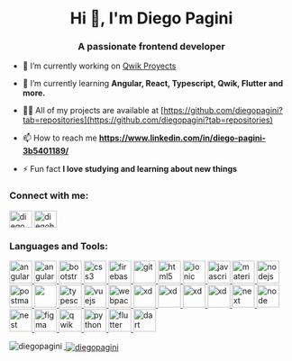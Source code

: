 <h1 align="center">Hi 👋, I'm Diego Pagini</h1>
<h3 align="center">A passionate frontend developer</h3>


- 🔭 I’m currently working on [Qwik Proyects](https://github.com/diegopagini?tab=repositories)

- 🌱 I’m currently learning **Angular, React, Typescript, Qwik, Flutter and more.**

- 👨‍💻 All of my projects are available at [https://github.com/diegopagini?tab=repositories](https://github.com/diegopagini?tab=repositories)

- 📫 How to reach me **https://www.linkedin.com/in/diego-pagini-3b5401189/**

- ⚡ Fun fact **I love studying and learning about new things**

<h3 align="left">Connect with me:</h3>
<p align="left">
<a href="https://www.linkedin.com/in/diego-pagini-3b5401189" target="blank"><img align="center" src="https://cdn.jsdelivr.net/npm/simple-icons@3.0.1/icons/linkedin.svg" alt="diego pagini" height="30" width="40" /></a>
<a href="https://instagram.com/diegohp-dev" target="blank"><img align="center" src="https://cdn.jsdelivr.net/npm/simple-icons@3.0.1/icons/instagram.svg" alt="diegohp-dev" height="30" width="40" /></a>
</p>

<h3 align="left">Languages and Tools:</h3>
<p align="left"> 
<a href="https://angular.io" target="_blank"> <img src="https://cdn.worldvectorlogo.com/logos/angular-icon.svg" alt="angular" width="40" height="40"/> </a> 
<a href="https://material.angular.io/" target="_blank"> <img src="https://play-lh.googleusercontent.com/qhV0NtKrkgNsTSKIjjqFSVkJpTibe5RBcrxb6y5te70EH5VZXGzd5dGUCkHIpHxq94hQ" alt="angular material" width="40" height="40"/> </a>
<a href="https://getbootstrap.com" target="_blank"> <img src="https://itblogsogeti.files.wordpress.com/2018/04/mundo-ideal-boostrap4.png" alt="bootstrap" width="40" height="40"/> </a>
<a href="https://www.w3schools.com/css/" target="_blank"> <img src="https://encrypted-tbn0.gstatic.com/images?q=tbn:ANd9GcSQfkuNw-ZG68fzksl4AVpANGJ1-ue2CBdpcA&usqp=CAU" alt="css3" width="40" height="40"/> </a> 
<a href="https://firebase.google.com/" target="_blank"> <img src="https://www.vectorlogo.zone/logos/firebase/firebase-icon.svg" alt="firebase" width="40" height="40"/> </a> 
<a href="https://git-scm.com/" target="_blank"> <img src="https://www.vectorlogo.zone/logos/git-scm/git-scm-icon.svg" alt="git" width="40" height="40"/> </a> 
<a href="https://www.w3.org/html/" target="_blank"> <img src="https://encrypted-tbn0.gstatic.com/images?q=tbn:ANd9GcR0PmSgs3Jq65dIfpiGOTNqT7ScgtNlVrLfAA&usqp=CAU" alt="html5" width="40" height="40"/> </a> 
<a href="https://ionicframework.com" target="_blank"> <img src="https://upload.wikimedia.org/wikipedia/commons/d/d1/Ionic_Logo.svg" alt="ionic" width="40" height="40"/> </a> 
<a href="https://developer.mozilla.org/en-US/docs/Web/JavaScript" target="_blank"> <img src="https://icongr.am/devicon/javascript-original.svg?size=128&color=currentColor" alt="javascript" width="40" height="40"/> </a> 
<a href="https://materializecss.com/" target="_blank"> <img src="https://raw.githubusercontent.com/prplx/svg-logos/5585531d45d294869c4eaab4d7cf2e9c167710a9/svg/materialize.svg" alt="materialize" width="40" height="40"/> </a>
<a href="https://nodejs.org" target="_blank"> <img src="https://icongr.am/devicon/react-original.svg?size=128&color=currentColor" alt="nodejs" width="40" height="40"/> </a>
<a href="https://postman.com" target="_blank"> <img src="https://www.vectorlogo.zone/logos/getpostman/getpostman-icon.svg" alt="postman" width="40" height="40"/> </a> <a href="https://sass-lang.com" target="_blank"> <img src="https://icongr.am/devicon/sass-original.svg?size=128&color=currentColor" width="40" height="40" /> </a>
<a href="https://www.typescriptlang.org/" target="_blank"> <img src="https://icongr.am/devicon/typescript-original.svg?size=128&color=currentColor" alt="typescript" width="40" height="40"/> </a> 
<a href="https://vuejs.org/" target="_blank"> <img src="https://icongr.am/devicon/vuejs-original.svg?size=128&color=currentColor" alt="vuejs" width="40" height="40"/> </a> 
<a href="https://webpack.js.org" target="_blank"> <img src="https://icongr.am/devicon/webpack-original.svg?size=128&color=currentColor" alt="webpack" width="40" height="40"/> </a> 
<a href="https://www.adobe.com/products/xd.html" target="_blank"> <img src="https://cdn.worldvectorlogo.com/logos/adobe-xd.svg" alt="xd" width="40" height="40"/> </a>
<a href="https://www.adobe.com/products/xd.html" target="_blank"> <img src="https://icongr.am/devicon/google-original.svg?size=128&color=currentColor" alt="xd" width="40" height="40"/> </a>
<a href="https://www.adobe.com/products/xd.html" target="_blank"> <img src="https://icongr.am/devicon/gitlab-original.svg?size=128&color=currentColor" alt="xd" width="40" height="40"/> </a> 
<a href="https://www.adobe.com/products/xd.html" target="_blank"> <img src="https://icongr.am/devicon/bitbucket-original.svg?size=128&color=currentColor" alt="xd" width="40" height="40"/> </a> 
<a href="https://nextjs.org/" target="_blank"> <img src="https://media.graphassets.com/VKHHNvEETYqZRkqgjybc" alt="next" width="40" height="40"/> </a>
<a href="https://nodejs.org/es/" target="_blank"> <img src="https://midu.dev/images/tags/node.png" alt="node" width="40" height="40"/> </a>
<a href="https://nestjs.com/" target="_blank"> <img src="https://docs.nestjs.com/assets/logo-small.svg" alt="nest" width="40" height="40"/> </a>
<a href="https://www.figma.com/" target="_blank"> <img src="https://upload.wikimedia.org/wikipedia/commons/3/33/Figma-logo.svg" alt="figma" width="40" height="40"/> 
<a href="https://qwik.builder.io" target="_blank"> <img src="https://encrypted-tbn0.gstatic.com/images?q=tbn:ANd9GcQi2N9OTUzAeBaeYwTr0CuHwVIgPUe9YVg66WWVAN8&s" alt="qwik" width="40" height="40"/> 
<a href="https://github.com/python" target="_blank"> <img src="https://avatars.githubusercontent.com/u/1525981?s=200&v=4" alt="python" width="40" height="40"/> 
<a href="https://flutter.dev" target="_blank"> <img src="https://assets-global.website-files.com/5ee12d8d7f840543bde883de/5ef3a1148ac97166a06253c1_flutter-logo-white-inset.svg" alt="flutter" width="40" height="40"/> 
<a href="https://dart.dev/" target="_blank"> <img src="https://www.christianfindlay.com/assets/images/blog/dart/dart.png" alt="dart" width="40" height="40"/> 



</p>

<p><img align="left" src="https://github-readme-stats.vercel.app/api/top-langs?username=diegopagini&show_icons=true&locale=en&layout=compact" alt="diegopagini" /></p>

<p>&nbsp;<img align="center" src="https://github-readme-stats.vercel.app/api?username=diegopagini&show_icons=true&locale=en" alt="diegopagini" /></p>
